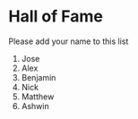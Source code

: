 # Hall of Fame
Please add your name to this list

1. Jose
2. Alex
3. Benjamin
4. Nick
5. Matthew
6. Ashwin
